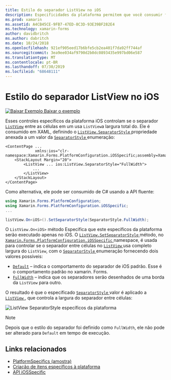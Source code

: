 ```yaml
---
title: Estilo do separador ListView no iOS
description: Especificidades da plataforma permitem que você consumir funcionalidade só está disponível em uma plataforma específica, sem implementar renderizadores personalizados ou efeitos. Este artigo explica como consumir a plataforma do iOS específica que controla se o separador entre células em um ListView usa a largura total do ListView.
ms.prod: xamarin
ms.assetid: A4CB45CE-9FB7-47ED-8C3D-93E39BF282E4
ms.technology: xamarin-forms
author: davidbritch
ms.author: dabritch
ms.date: 10/24/2018
ms.openlocfilehash: 921ef905eed17b6bfe5cb2ea401f7da92ff744af
ms.sourcegitcommit: 3ea9ee034af9790d2b0dc0893435e997bd06e587
ms.translationtype: MT
ms.contentlocale: pt-BR
ms.lasthandoff: 07/30/2019
ms.locfileid: "68648111"
---
```

# <a name="listview-separator-style-on-ios"></a>Estilo do separador ListView no iOS

[![Baixar Exemplo](~/media/shared/download.png) Baixar o exemplo](https://docs.microsoft.com/samples/xamarin/xamarin-forms-samples/userinterface-platformspecifics)

Esses controles específicos da plataforma iOS controlam se o separador [`ListView`](xref:Xamarin.Forms.ListView) entre as células em um usa `ListView`a largura total do. Ele é consumido em XAML, definindo o [ `ListView.SeparatorStyle` ](xref:Xamarin.Forms.PlatformConfiguration.iOSSpecific.ListView.SeparatorStyleProperty) propriedade anexada a um valor da [ `SeparatorStyle` ](xref:Xamarin.Forms.PlatformConfiguration.iOSSpecific.SeparatorStyle) enumeração:

```xaml
<ContentPage ...
             xmlns:ios="clr-namespace:Xamarin.Forms.PlatformConfiguration.iOSSpecific;assembly=Xamarin.Forms.Core">
    <StackLayout Margin="20">
        <ListView ... ios:ListView.SeparatorStyle="FullWidth">
            ...
        </ListView>
    </StackLayout>
</ContentPage>
```

Como alternativa, ele pode ser consumido de C# usando a API fluente:

```csharp
using Xamarin.Forms.PlatformConfiguration;
using Xamarin.Forms.PlatformConfiguration.iOSSpecific;
...

listView.On<iOS>().SetSeparatorStyle(SeparatorStyle.FullWidth);
```

O `ListView.On<iOS>` método Especifica que este específicos da plataforma serão executado apenas no iOS. O [ `ListView.SetSeparatorStyle` ](xref:Xamarin.Forms.PlatformConfiguration.iOSSpecific.ListView.SetSeparatorStyle(Xamarin.Forms.IPlatformElementConfiguration{Xamarin.Forms.PlatformConfiguration.iOS,Xamarin.Forms.ListView},Xamarin.Forms.PlatformConfiguration.iOSSpecific.SeparatorStyle)) método, no [ `Xamarin.Forms.PlatformConfiguration.iOSSpecific` ](xref:Xamarin.Forms.PlatformConfiguration.iOSSpecific) namespace, é usada para controlar se o separador entre células no [ `ListView` ](xref:Xamarin.Forms.ListView) usa completo largura do `ListView`, com o [ `SeparatorStyle` ](xref:Xamarin.Forms.PlatformConfiguration.iOSSpecific.SeparatorStyle) enumeração fornecendo dois valores possíveis:

- [`Default`](xref:Xamarin.Forms.PlatformConfiguration.iOSSpecific.SeparatorStyle.Default) – indica o comportamento do separador de iOS padrão. Esse é o comportamento padrão no xamarin. Forms.
- [`FullWidth`](xref:Xamarin.Forms.PlatformConfiguration.iOSSpecific.SeparatorStyle.FullWidth) – indica que os separadores serão desenhados de uma borda da `ListView` para outro.

O resultado é que o especificado [ `SeparatorStyle` ](xref:Xamarin.Forms.PlatformConfiguration.iOSSpecific.SeparatorStyle) valor é aplicado a [ `ListView` ](xref:Xamarin.Forms.ListView), que controla a largura do separador entre células:

![](listview-separator-style-images/listview-separatorstyle.png "ListView SeparatorStyle específicos da plataforma")

> [!NOTE]
> Depois que o estilo do separador foi definido como `FullWidth`, ele não pode ser alterado para `Default` em tempo de execução.

## <a name="related-links"></a>Links relacionados

- [PlatformSpecifics (amostra)](https://docs.microsoft.com/samples/xamarin/xamarin-forms-samples/userinterface-platformspecifics)
- [Criação de itens específicos à plataforma](~/xamarin-forms/platform/platform-specifics/index.md#creating-platform-specifics)
- [API iOSSpecific](xref:Xamarin.Forms.PlatformConfiguration.iOSSpecific)
